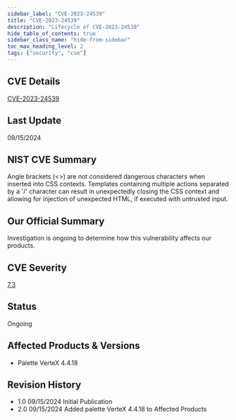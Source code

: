```yaml
---
sidebar_label: "CVE-2023-24539"
title: "CVE-2023-24539"
description: "Lifecycle of CVE-2023-24539"
hide_table_of_contents: true
sidebar_class_name: "hide-from-sidebar"
toc_max_heading_level: 2
tags: ["security", "cve"]
---
```


## CVE Details

[CVE-2023-24539](https://nvd.nist.gov/vuln/detail/CVE-2023-24539)

## Last Update

09/15/2024

## NIST CVE Summary

Angle brackets (<>) are not considered dangerous characters when inserted into CSS contexts. Templates containing
multiple actions separated by a '/' character can result in unexpectedly closing the CSS context and allowing for
injection of unexpected HTML, if executed with untrusted input.

## Our Official Summary

Investigation is ongoing to determine how this vulnerability affects our products.

## CVE Severity

[7.3](https://nvd.nist.gov/vuln/detail/CVE-2023-24539)

## Status

Ongoing

## Affected Products & Versions

- Palette VerteX 4.4.18

## Revision History

- 1.0 09/15/2024 Initial Publication
- 2.0 09/15/2024 Added palette VerteX 4.4.18 to Affected Products
